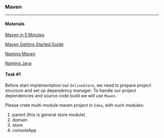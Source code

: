 ### Maven

----
#### Materials

[Maven in 5 Minutes](https://maven.apache.org/guides/getting-started/maven-in-five-minutes.html)

[Maven Getting Started Guide](https://maven.apache.org/guides/getting-started/index.html)

[Naming Maven](http://maven.apache.org/guides/mini/guide-naming-conventions.html)

[Naming Java](https://www.oracle.com/java/technologies/javase/codeconventions-namingconventions.html)


#### Task #1

Before start implementation our `OnlineStore`, we need to prepare project structure and set up dependency manager.
To handle our project dependencies and source code build we will use `Maven`.

Please crete multi-module maven project in `Idea`, with such modules:

1. parent (this is general store module)
2. domain
3. store
4. consoleApp   